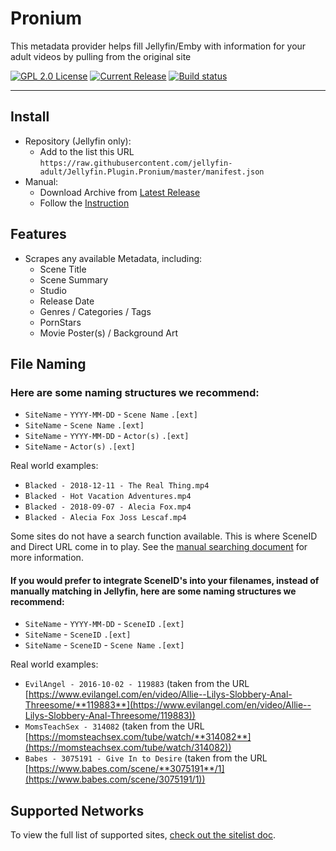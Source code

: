 # Pronium

This metadata provider helps fill Jellyfin/Emby with information for your adult videos by pulling from the original site

[![GPL 2.0 License](https://img.shields.io/github/license/jellyfin-adult/Jellyfin.Plugin.Pronium)](./LICENSE)
[![Current Release](https://img.shields.io/github/release/jellyfin-adult/Jellyfin.Plugin.Pronium)](https://github.com/jellyfin-adult/Jellyfin.Plugin.Pronium/releases/latest)
[![Build status](https://img.shields.io/github/actions/workflow/status/jellyfin-adult/Jellyfin.Plugin.Pronium/release.yml)](https://github.com/jellyfin-adult/Jellyfin.Plugin.Pronium/releases/tag/nightly)

------------

## Install
- Repository (Jellyfin only):
  - Add to the list this URL `https://raw.githubusercontent.com/jellyfin-adult/Jellyfin.Plugin.Pronium/master/manifest.json`
- Manual:
  - Download Archive from [Latest Release](https://github.com/jellyfin-adult/Jellyfin.Plugin.Pronium/releases/latest)
  - Follow the [Instruction](https://jellyfin.org/docs/general/server/plugins/index.html)

## Features
- Scrapes any available Metadata, including:
  - Scene Title
  - Scene Summary
  - Studio
  - Release Date
  - Genres / Categories / Tags
  - PornStars
  - Movie Poster(s) / Background Art

## File Naming

### Here are some naming structures we recommend:
- `SiteName` - `YYYY-MM-DD` - `Scene Name` `.[ext]`
- `SiteName` - `Scene Name` `.[ext]`
- `SiteName` - `YYYY-MM-DD` - `Actor(s)` `.[ext]`
- `SiteName` - `Actor(s)` `.[ext]`

Real world examples:
- `Blacked - 2018-12-11 - The Real Thing.mp4`
- `Blacked - Hot Vacation Adventures.mp4`
- `Blacked - 2018-09-07 - Alecia Fox.mp4`
- `Blacked - Alecia Fox Joss Lescaf.mp4`

Some sites do not have a search function available. This is where SceneID and Direct URL come in to play.
See the [manual searching document](./docs/manualsearch.md) for more information.

#### If you would prefer to integrate SceneID's into your filenames, instead of manually matching in Jellyfin, here are some naming structures we recommend:
- `SiteName` - `YYYY-MM-DD` - `SceneID` `.[ext]`
- `SiteName` - `SceneID` `.[ext]`
- `SiteName` - `SceneID` - `Scene Name` `.[ext]`

Real world examples:
- `EvilAngel - 2016-10-02 - 119883` (taken from the URL [https://www.evilangel.com/en/video/Allie--Lilys-Slobbery-Anal-Threesome/**119883**](https://www.evilangel.com/en/video/Allie--Lilys-Slobbery-Anal-Threesome/119883))
- `MomsTeachSex - 314082` (taken from the URL [https://momsteachsex.com/tube/watch/**314082**](https://momsteachsex.com/tube/watch/314082))
- `Babes - 3075191 - Give In to Desire` (taken from the URL [https://www.babes.com/scene/**3075191**/1](https://www.babes.com/scene/3075191/1))

## Supported Networks
To view the full list of supported sites, [check out the sitelist doc](./docs/sitelist.md).
